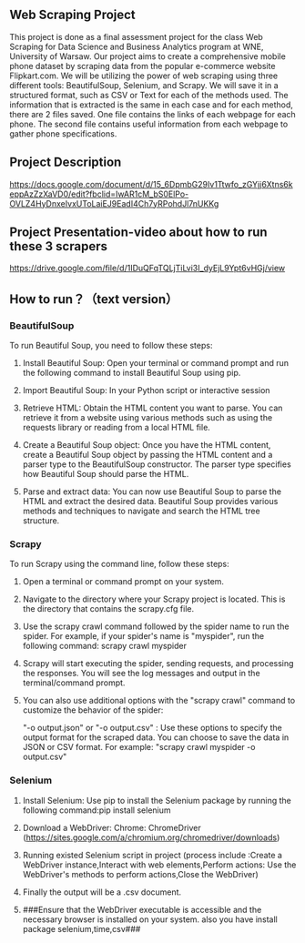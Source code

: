 ## Web Scraping Project
This project is done as a final assessment project for the class Web Scraping for Data Science and Business Analytics program at WNE, University of Warsaw.
Our project aims to create a comprehensive mobile phone dataset by scraping data from the popular e-commerce website Flipkart.com. We will be utilizing the power of web scraping using three different tools: BeautifulSoup, Selenium, and Scrapy. We will save it in a structured format, such as CSV or Text for each of the methods used. The information that is extracted is the same in each case and for each method, there are 2 files saved. One file contains the links of each webpage for each phone. The second file contains useful information from each webpage to gather phone specifications.

## Project Description
https://docs.google.com/document/d/15_6DpmbG29Iv1Ttwfo_zGYjj6Xtns6keppAzZzXaVD0/edit?fbclid=IwAR1cM_bS0ElPo-OVLZ4HyDnxeIvxUToLaiEJ9EadI4Ch7yRPohdJl7nUKKg

## Project Presentation-video about how to run these 3 scrapers
https://drive.google.com/file/d/1IDuQFqTQLjTiLvi3I_dyEjL9Ypt6vHGj/view

## How to run？（text version）
### BeautifulSoup
To run Beautiful Soup, you need to follow these steps:

1. Install Beautiful Soup: Open your terminal or command prompt and run the following command to install Beautiful Soup using pip.

2. Import Beautiful Soup: In your Python script or interactive session

3. Retrieve HTML: Obtain the HTML content you want to parse. You can retrieve it from a website using various methods such as using the requests library or reading from a local HTML file.

4. Create a Beautiful Soup object: Once you have the HTML content, create a Beautiful Soup object by passing the HTML content and a parser type to the BeautifulSoup constructor. The parser type specifies how Beautiful Soup should parse the HTML. 

5. Parse and extract data: You can now use Beautiful Soup to parse the HTML and extract the desired data. Beautiful Soup provides various methods and techniques to navigate and search the HTML tree structure. 


### Scrapy

To run Scrapy using the command line, follow these steps:

1. Open a terminal or command prompt on your system.

2. Navigate to the directory where your Scrapy project is located. This is the directory that contains the scrapy.cfg file.

3. Use the scrapy crawl command followed by the spider name to run the spider. For example, if your spider's name is "myspider", run the following command: scrapy crawl myspider

4. Scrapy will start executing the spider, sending requests, and processing the responses. You will see the log messages and output in the terminal/command prompt.

5. You can also use additional options with the "scrapy crawl" command to customize the behavior of the spider:

    "-o output.json" or "-o output.csv" : Use these options to specify the output format for the scraped data. You can choose to save the data in JSON  or CSV format. For example:  "scrapy crawl myspider -o output.csv"

### Selenium

1. Install Selenium: Use pip to install the Selenium package by running the following command:pip install selenium

2. Download a WebDriver: Chrome: ChromeDriver (https://sites.google.com/a/chromium.org/chromedriver/downloads)

3. Running existed Selenium script in project (process include :Create a WebDriver instance,Interact with web elements,Perform actions: Use the WebDriver's methods to perform actions,Close the WebDriver)

4. Finally the output will be a .csv document.

5. ###Ensure that the WebDriver executable is accessible and the necessary browser is installed on your system. also you have install package  selenium,time,csv###

   
